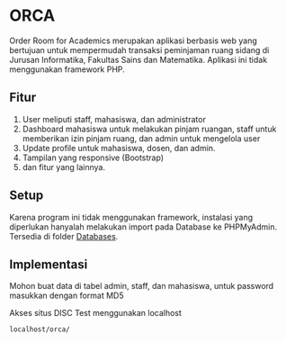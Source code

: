 # ORCA

Order Room for Academics merupakan aplikasi berbasis web yang bertujuan untuk mempermudah transaksi peminjaman ruang sidang di Jurusan Informatika, Fakultas Sains dan Matematika. Aplikasi ini tidak menggunakan framework PHP.

## Fitur

1. User meliputi staff, mahasiswa, dan administrator
1. Dashboard mahasiswa untuk melakukan pinjam ruangan, staff untuk memberikan izin pinjam ruang, dan admin untuk mengelola user
2. Update profile untuk mahasiswa, dosen, dan admin.
3. Tampilan yang responsive (Bootstrap)
4. dan fitur yang lainnya.

## Setup

Karena program ini tidak menggunakan framework, instalasi yang diperlukan hanyalah melakukan import pada Database ke PHPMyAdmin. Tersedia di folder [Databases](#).

## Implementasi
Mohon buat data di tabel admin, staff, dan mahasiswa, untuk password masukkan dengan format MD5

Akses situs DISC Test menggunakan localhost

```
localhost/orca/
```
